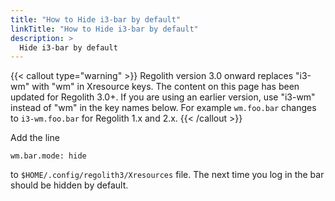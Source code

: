 ```yaml
---
title: "How to Hide i3-bar by default"
linkTitle: "How to Hide i3-bar by default"
description: >
  Hide i3-bar by default
---
```


{{< callout type="warning" >}}
Regolith version 3.0 onward replaces "i3-wm" with "wm" in Xresource keys.  The content on this page has been updated for Regolith 3.0+.  If you are using an earlier version, use "i3-wm" instead of "wm" in the key names below.  For example `wm.foo.bar` changes to `i3-wm.foo.bar` for Regolith 1.x and 2.x.
{{< /callout >}}

Add the line
```
wm.bar.mode: hide
```
to `$HOME/.config/regolith3/Xresources` file.
The next time you log in the bar should be hidden by default.
